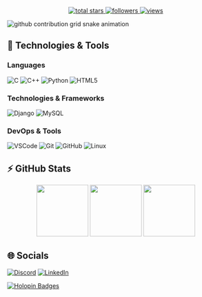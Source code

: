 <p align="center">
  <a href="https://github.com/AdarsHH?tab=repositories&sort=stargazers">
    <img alt="total stars" title="Total stars on GitHub" src="https://custom-icon-badges.herokuapp.com/badge/dynamic/json?logo=star&host=formatted-dynamic-badges.herokuapp.com&formatter=metric&style=for-the-badge&color=55960c&labelColor=488207&label=stars&query=$.stars&url=https://api.github-star-counter.workers.dev/user/AdarsHH"/>
  </a>
  <a href="https://github.com/AdarsHH?tab=followers">
    <img alt="followers" title="Follow me on Github" src="https://custom-icon-badges.herokuapp.com/github/followers/AdarsHH?color=236ad3&labelColor=1155ba&style=for-the-badge&logo=person-add&label=Follow&logoColor=white"/>
  </a>
  <a href="https://github.com/AdarsHH/Simple-View-Counter">
    <img alt="views" title="GitHub profile views" src="https://komarev.com/ghpvc/?username=AdarsHH&style=for-the-badge&color=lightgrey"/>
  </a>
</p>

![github contribution grid snake animation](https://raw.githubusercontent.com/AdarsHH/AdarsHH/output/github-contribution-grid-snake-dark.svg)

## 🚀 Technologies & Tools

### Languages
![C](https://img.shields.io/badge/c-black?style=flat-square&logo=c)
![C++](https://img.shields.io/badge/c++-black?style=flat-square&logo=c%2B%2B)
![Python](https://img.shields.io/badge/python-black?style=flat-square&logo=python)
![HTML5](https://img.shields.io/badge/html5-black?style=flat-square&logo=html5)

### Technologies & Frameworks
![Django](https://img.shields.io/badge/django-black?style=flat-square&logo=django)
![MySQL](https://img.shields.io/badge/mysql-black?style=flat-square&logo=mysql)

### DevOps & Tools
![VSCode](https://img.shields.io/badge/vscode-black?style=flat-square&logo=visual-studio-code&logoColor=007ACC)
![Git](https://img.shields.io/badge/git-black?style=flat-square&logo=git)
![GitHub](https://img.shields.io/badge/github-black?style=flat-square&logo=github)
![Linux](https://img.shields.io/badge/linux-black?style=flat-square&logo=linux)

## ⚡ GitHub Stats

<p align="center">
    <img height="120px" src="https://github-readme-streak-stats.herokuapp.com/?user=AdarsHH&hide_border=true&theme=dark" />
    <img height="120px" src="https://github-readme-stats.vercel.app/api?username=AdarsHH&hide_title=true&hide_border=true&show_icons=true&include_all_commits=true&count_private=true&line_height=21&hide_rank=true&icon_color=fa8b00&theme=dark" />
    <img height="120px" src="https://github-readme-stats.vercel.app/api/top-langs/?username=AdarsHH&hide=html&hide_title=true&hide_border=true&layout=compact&langs_count=8&theme=dark" />
</p>

## 🌐 Socials
[![Discord](https://img.shields.io/badge/Discord-%237289DA.svg?logo=discord&logoColor=white)](https://discord.gg/adarsh4572)
[![LinkedIn](https://img.shields.io/badge/LinkedIn-%230077B5.svg?logo=linkedin&logoColor=white)](https://linkedin.com/in/adarsh-hegde-b48502283)

[![Holopin Badges](https://holopin.me/adarshh30)](https://holopin.io/@adarshh30)
